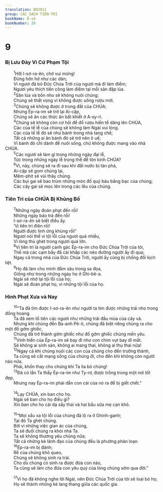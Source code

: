 ```yaml
---
translation: BD2011
group: CÁC SÁCH TIÊN-TRI
bookName: Ô-sê 
bookNumber: 28
---
```


<div class="title"><h1>9</h1><h3>Bị Lưu Ðày Vì Cứ Phạm Tội</h3></div>
<span class="verse os_9_1">  <sup>1</sup>Hỡi I-sơ-ra-ên, chớ vui mừng!<br/>  Ðừng hớn hở như các dân;<br/>  Vì ngươi đã bỏ Ðức Chúa Trời của ngươi mà đi làm điếm;<br/>  Ngươi yêu thích tiền công làm điếm tại mỗi sân đập lúa. <br/></span>
<span class="verse os_9_2">  <sup>2</sup>Sân lúa và bồn nho sẽ không nuôi chúng;<br/>  Chúng sẽ thất vọng vì không được uống rượu mới.<br/></span>
<span class="verse os_9_3">  <sup>3</sup>Chúng sẽ không được ở trong đất của CHÚA;<br/>  Nhưng Ép-ra-im sẽ trở lại Ai-cập,<br/>  Chúng sẽ ăn các thức ăn bất khiết ở A-sy-ri.<br/></span>
<span class="verse os_9_4">  <sup>4</sup>Chúng sẽ không còn cơ hội để đổ rượu hiến tế dâng lên CHÚA,<br/>  Các của tế lễ của chúng sẽ không làm Ngài vui lòng.<br/>  Các của tế lễ đó sẽ như bánh trong nhà tang chế;<br/>  Tất cả những ai ăn bánh đó sẽ trở nên ô uế;<br/>  Vì bánh đó chỉ dành để nuôi sống, chứ không được mang vào nhà CHÚA.<br/></span>
<span class="verse os_9_5">  <sup>5</sup>Các ngươi sẽ làm gì trong những ngày đại lễ,<br/>  Tức trong những ngày lễ trọng thể để tôn kính CHÚA?<br/></span>
<span class="verse os_9_6">  <sup>6</sup>Vì, này, chúng sẽ ra đi sau khi đất nước bị tàn phá,<br/>  Ai-cập sẽ gom chúng lại,<br/>  Mêm-phít sẽ vùi thây chúng.<br/>  Các bụi gai sẽ bao trùm những món đồ quý báu bằng bạc của chúng;<br/>  Các cây gai sẽ mọc lên trong các lều của chúng.<br/></span>
<div class="title"><h3>Tiên Tri của CHÚA Bị Khủng Bố</h3></div>
<span class="verse os_9_7">  <sup>7</sup>Những ngày đoán phạt đến rồi!<br/>  Những ngày báo trả đến rồi!<br/>  I-sơ-ra-ên sẽ biết điều ấy.<br/>  ‘Vị tiên tri điên rồi!<br/>  Người được linh ứng khùng rồi!’ <br/>  Ngươi nói thế vì tội lỗi của ngươi quá nhiều,<br/>  Vì lòng thù ghét trong ngươi quá lớn.<br/></span>
<span class="verse os_9_8">  <sup>8</sup>Vị tiên tri là người canh gác Ép-ra-im cho Ðức Chúa Trời của tôi,<br/>  Thế mà các cạm bẫy đã cài khắp các nẻo đường người ấy đi qua;<br/>  Ngay cả trong nhà của Ðức Chúa Trời, người ấy cũng bị chống đối kịch liệt.<br/></span>
<span class="verse os_9_9">  <sup>9</sup>Họ đã làm cho mình đắm sâu trong sa đọa,<br/>  Giống như trong những ngày họ ở Ghi-bê-a.<br/>  Ngài sẽ nhớ lại tội lỗi của họ;<br/>  Ngài sẽ đoán phạt họ, vì những tội lỗi của họ.<br/></span>
<div class="title"><h3>Hình Phạt Xưa và Nay</h3></div>
<span class="verse os_9_10">  <sup>10</sup>“Ta đã tìm được I-sơ-ra-ên như người ta tìm được những trái nho trong đồng hoang.<br/>  Ta đã xem tổ tiên các ngươi như những trái đầu mùa của cây vả.<br/>  Nhưng khi chúng đến Ba-anh Pê-ô, chúng đã biệt riêng chúng ra cho một đồ gớm ghiếc,<br/>  Chúng đã trở thành gớm ghiếc như đồ gớm ghiếc chúng mến yêu.<br/></span>
<span class="verse os_9_11">  <sup>11</sup>Vinh hiển của Ép-ra-im sẽ bay đi như con chim vụt bay đi mất.<br/>  Sẽ không ai sinh sản, không ai mang thai, không ai thụ thai nữa!<br/></span>
<span class="verse os_9_12">  <sup>12</sup>Ngay cả khi chúng nuôi các con của chúng cho đến trưởng thành,<br/>  Ta cũng sẽ cất mạng sống của chúng đi, cho đến khi không còn người nào nữa.<br/>  Phải, khốn thay cho chúng khi Ta lìa bỏ chúng!<br/></span>
<span class="verse os_9_13">  <sup>13</sup>Ðã có lần Ta thấy Ép-ra-im như Ty-rơ, được trồng trong một nơi tốt đẹp,<br/>  Nhưng nay Ép-ra-im phải dẫn con cái của nó ra để bị giết chết.”<br/><br/></span>
<span class="verse os_9_14">  <sup>14</sup>Lạy CHÚA, xin ban cho họ.<br/>  Ngài sẽ ban cho họ điều gì?<br/>  Xin ban cho họ cái dạ sẩy thai và hai bầu sữa mẹ cạn khô.<br/><br/></span>
<span class="verse os_9_15">  <sup>15</sup>“Mọi xấu xa tội lỗi của chúng đã lộ ra ở Ghinh-ganh;<br/>  Tại đó Ta ghét chúng.<br/>  Bởi vì những việc gian ác của chúng, <br/>  Ta sẽ đuổi chúng ra khỏi nhà Ta.<br/>  Ta sẽ không thương yêu chúng nữa;<br/>  Tất cả những kẻ lãnh đạo của chúng đều là phường phản loạn.<br/></span>
<span class="verse os_9_16">  <sup>16</sup>Ép-ra-im bị đánh;<br/>  Rễ của chúng khô queo,<br/>  Chúng sẽ không sinh ra trái.<br/>  Cho dù chúng có sinh ra được đứa con nào,<br/>  Ta cũng sẽ làm cho đứa con yêu quý của lòng chúng sớm qua đời.”<br/><br/></span>
<span class="verse os_9_17">  <sup>17</sup>Vì họ đã không nghe lời Ngài, nên Ðức Chúa Trời của tôi sẽ loại bỏ họ;<br/>  Họ sẽ thành những kẻ lang thang giữa các quốc gia.<br/></span>
